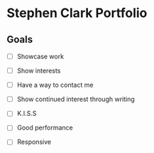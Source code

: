 # Stephen Clark Portfolio

## Goals

- [ ] Showcase work
- [ ] Show interests
- [ ] Have a way to contact me
- [ ] Show continued interest through writing
- [ ] K.I.S.S
- [ ] Good performance
- [ ] Responsive

